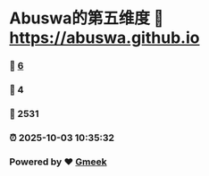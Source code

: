 # Abuswa的第五维度 :link: https://abuswa.github.io 
### :page_facing_up: [6](https://abuswa.github.io/tag.html) 
### :speech_balloon: 4 
### :hibiscus: 2531 
### :alarm_clock: 2025-10-03 10:35:32 
### Powered by :heart: [Gmeek](https://github.com/Meekdai/Gmeek)
